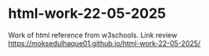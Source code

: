 # html-work-22-05-2025
Work of html reference from w3schools.
Link review
https://moksedulhaque01.github.io/html-work-22-05-2025/

